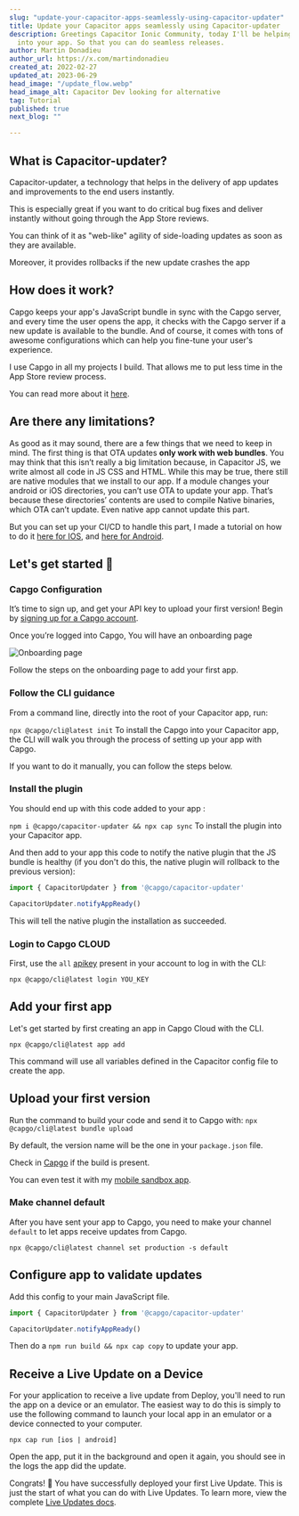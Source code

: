 ```yaml
---
slug: "update-your-capacitor-apps-seamlessly-using-capacitor-updater"
title: Update your Capacitor apps seamlessly using Capacitor-updater
description: Greetings Capacitor Ionic Community, today I'll be helping you setup Capacitor-updater
  into your app. So that you can do seamless releases.
author: Martin Donadieu
author_url: https://x.com/martindonadieu
created_at: 2022-02-27
updated_at: 2023-06-29
head_image: "/update_flow.webp"
head_image_alt: Capacitor Dev looking for alternative
tag: Tutorial
published: true
next_blog: ""

---
```


## What is Capacitor-updater?

Capacitor-updater, a technology that helps in the delivery of app updates and improvements to the end users instantly.

This is especially great if you want to do critical bug fixes and deliver instantly without going through the App Store reviews.

You can think of it as "web-like" agility of side-loading updates as soon as they are available.

Moreover, it provides rollbacks if the new update crashes the app

## How does it work?

Capgo keeps your app's JavaScript bundle in sync with the Capgo server, and every time the user opens the app, it checks with the Capgo server if a new update is available to the bundle. And of course, it comes with tons of awesome configurations which can help you fine-tune your user's experience.

I use Capgo in all my projects I build. That allows me to put less time in the App Store review process.

You can read more about it [here](https://capgo.app/).

## Are there any limitations?

As good as it may sound, there are a few things that we need to keep in mind.
The first thing is that OTA updates __only work with web bundles__. 
You may think that this isn’t really a big limitation because, in Capacitor JS, we write almost all code in JS CSS and HTML.
While this may be true, there still are native modules that we install to our app.
If a module changes your android or iOS directories, you can’t use OTA to update your app.
That’s because these directories’ contents are used to compile Native binaries, which OTA can’t update.
Even native app cannot update this part.

But you can set up your CI/CD to handle this part, I made a tutorial on how to do it [here for IOS](https://capgo.app/blog/automatic-capacitor-ios-build-github-action/), and [here for Android](https://capgo.app/blog/automatic-capacitor-android-build-github-action/).

## Let's get started 🚀

### Capgo Configuration

It’s time to sign up, and get your API key to upload your first version! Begin by [signing up for a Capgo account](/register/).

Once you’re logged into Capgo, You will have an onboarding page 

![Onboarding page](/onboarding_1_new.webp)

Follow the steps on the onboarding page to add your first app.


### Follow the CLI guidance

From a command line, directly into the root of your Capacitor app, run:

`npx @capgo/cli@latest init`
To install the Capgo into your Capacitor app, the CLI will walk you through the process of setting up your app with Capgo.

If you want to do it manually, you can follow the steps below.

### Install the plugin

You should end up with this code added to your app :

`npm i @capgo/capacitor-updater && npx cap sync`
To install the plugin into your Capacitor app.

And then add to your app this code to notify the native plugin that the JS bundle is healthy (if you don't do this, the native plugin will rollback to the previous version):

```js
import { CapacitorUpdater } from '@capgo/capacitor-updater'

CapacitorUpdater.notifyAppReady()
```

This will tell the native plugin the installation as succeeded.

### Login to Capgo CLOUD

First, use the `all` [apikey](https://web.capgo.app/dashboard/apikeys/) present in your account to log in with the CLI:

`npx @capgo/cli@latest login YOU_KEY`

## Add your first app

Let's get started by first creating an app in Capgo Cloud with the CLI.

`npx @capgo/cli@latest app add`

This command will use all variables defined in the Capacitor config file to create the app.

## Upload your first version

Run the command to build your code and send it to Capgo with:
`npx @capgo/cli@latest bundle upload`

By default, the version name will be the one in your `package.json` file.

Check in [Capgo](https://web.capgo.app/) if the build is present.

You can even test it with my [mobile sandbox app](https://capgo.app/app_mobile/).

### Make channel default

After you have sent your app to Capgo, you need to make your channel `default` to let apps receive updates from Capgo.

`npx @capgo/cli@latest channel set production -s default`

## Configure app to validate updates

Add this config to your main JavaScript file.

```js
import { CapacitorUpdater } from '@capgo/capacitor-updater'

CapacitorUpdater.notifyAppReady()
```

Then do a `npm run build && npx cap copy` to update your app.

## Receive a Live Update on a Device

For your application to receive a live update from Deploy, you'll need to run the app on a device or an emulator. The easiest way to do this is simply to use the following command to launch your local app in an emulator or a device connected to your computer.

    npx cap run [ios | android]

Open the app, put it in the background and open it again, you should see in the logs the app did the update.

Congrats! 🎉 You have successfully deployed your first Live Update. This is just the start of what you can do with Live Updates. To learn more, view the complete [Live Updates docs](/docs/plugin/cloud-mode/getting-started/).
